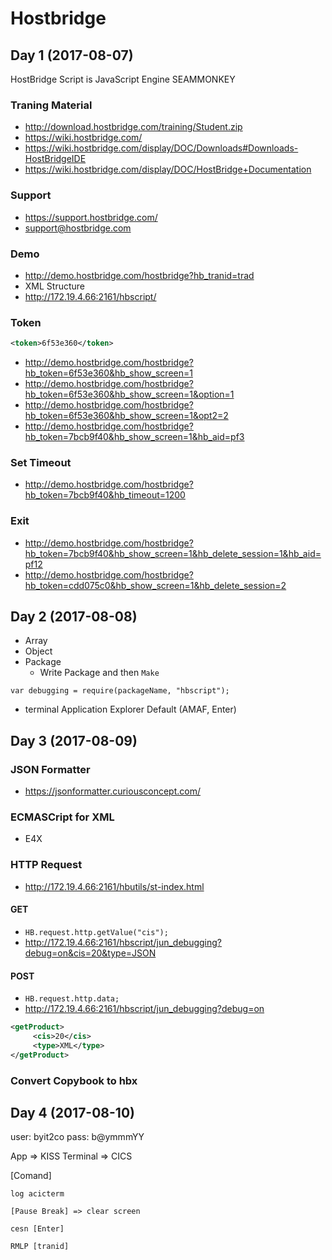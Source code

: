 Hostbridge
==========

## Day 1 (2017-08-07)

HostBridge Script is JavaScript Engine SEAMMONKEY

### Traning Material

 - http://download.hostbridge.com/training/Student.zip
 - https://wiki.hostbridge.com/
 - https://wiki.hostbridge.com/display/DOC/Downloads#Downloads-HostBridgeIDE
 - https://wiki.hostbridge.com/display/DOC/HostBridge+Documentation

### Support
 - https://support.hostbridge.com/
 - support@hostbridge.com


### Demo
 - http://demo.hostbridge.com/hostbridge?hb_tranid=trad
 - XML Structure
 - http://172.19.4.66:2161/hbscript/

### Token

```xml
<token>6f53e360</token>

```
 - http://demo.hostbridge.com/hostbridge?hb_token=6f53e360&hb_show_screen=1
 - http://demo.hostbridge.com/hostbridge?hb_token=6f53e360&hb_show_screen=1&option=1
 - http://demo.hostbridge.com/hostbridge?hb_token=6f53e360&hb_show_screen=1&opt2=2
 - http://demo.hostbridge.com/hostbridge?hb_token=7bcb9f40&hb_show_screen=1&hb_aid=pf3


### Set Timeout
 - http://demo.hostbridge.com/hostbridge?hb_token=7bcb9f40&hb_timeout=1200

### Exit
 - http://demo.hostbridge.com/hostbridge?hb_token=7bcb9f40&hb_show_screen=1&hb_delete_session=1&hb_aid=pf12
 - http://demo.hostbridge.com/hostbridge?hb_token=cdd075c0&hb_show_screen=1&hb_delete_session=2


## Day 2 (2017-08-08)
 - Array
 - Object
 - Package
   - Write Package and then `Make`

```
var debugging = require(packageName, "hbscript");

```

 - terminal
     Application Explorer
       Default (AMAF, Enter)

## Day 3 (2017-08-09)

### JSON Formatter
 - https://jsonformatter.curiousconcept.com/

### ECMASCript for XML
 - E4X


### HTTP Request
 - http://172.19.4.66:2161/hbutils/st-index.html

#### GET
 - `HB.request.http.getValue("cis");`
 - http://172.19.4.66:2161/hbscript/jun_debugging?debug=on&cis=20&type=JSON

#### POST
 - `HB.request.http.data;`
 - http://172.19.4.66:2161/hbscript/jun_debugging?debug=on

```xml
<getProduct>
     <cis>20</cis>
     <type>XML</type>
</getProduct>
```

### Convert Copybook to hbx


## Day 4 (2017-08-10)

user: byit2co
pass: b@ymmmYY

App => KISS
Terminal => CICS

[Comand]
```
log acicterm

[Pause Break] => clear screen

cesn [Enter]

RMLP [tranid]
```